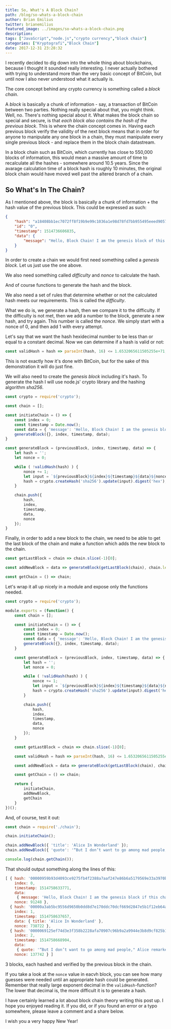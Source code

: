 ```yaml
---
title: So, What's A Block Chain?
path: /blog/so-whats-a-block-chain
author: Brian Emilius
twitter: brianemilius
featured_image: ../images/so-whats-a-block-chain.png
description:
tags: ["JavaScript","node.js","crypto currency","block chain"]
categories: ["Kryptografi","Block Chain"]
date: 2017-12-31 23:28:32
---
```


I recently decided to dig down into the whole thing about blockchains, because I thought it sounded really interesting. I never actually bothered with trying to understand more than the very basic concept of BitCoin, but until now I also never understood what it actually is.

The core concept behind any crypto currency is something called a *block chain*.

<!-- more -->

A *block* is basically a chunk of information - say, a transaction of BitCoin between two parties. Nothing really special about that, you might think. Well, no. There's nothing special about it. What makes the block chain so special and secure, is that *each block also contains the hash of the previous block*. This is where the chain concept comes in. Having each previous block verify the validity of the next block means that in order for anyone to manipulate any one block in a chain, they must manipulate every single previous block - and replace them in the block chain datastream.

In a block chain such as BitCoin, which currently has close to 550,000 blocks of information, this would mean a massive amount of time to recalculate all the hashes - somewhere around 10.5 years. Since the avarage calculation time of a block hash is roughly 10 minutes, the original block chain would have moved well past the altered branch of a chain.

## So What's In The Chain?
As I mentioned above, the block is basically a chunk of information + the hash value of the previous block. This could be expressed as such:

```json
{
    "hash": "a18408bb1ec7072ff8f19b9e99c1036a1e98d78fd7bb955495eeed90574dae3c",
    "id": "0",
    "timestamp": 1514736606835,
    "data": {
        "message": "Hello, Block Chain! I am the genesis block of this chain."
    }
}
```

In order to create a chain we would first need something called a *genesis block*. Let us just use the one above.

We also need something called *difficulty* and *nonce* to calculate the hash.

And of course functions to generate the hash and the block.

We also need a set of rules that determine whether or not the calculated hash meets our requirements. This is called the *difficulty*.

What we do is, we generate a hash, then we compare it to the difficulty. If the difficulty is not met, then we add a number to the block, generate a new hash, and try again. This number is called the *nonce*. We simply start with a nonce of 0, and then add 1 with every attempt.

Let's say that we want the hash hexidecimal number to be less than or equal to a constant decimal. Now we can determine if a hash is valid or not:

```javascript
const validHash = hash => parseInt(hash, 16) <= 1.6532065611505255e+71;
```

This is not exactly how it's done with BitCoin, but for the sake of this demonstration it will do just fine.

We will also need to create the *genesis block* including it's hash. To generate the hash I will use node.js' crypto library and the hashing algorithm *sha256*.

```javascript
const crypto = require('crypto');

const chain = [];

const initiateChain = () => {
    const index = 0;
    const timestamp = Date.now();
    const data = { 'message': 'Hello, Block Chain! I am the genesis block if this chain.' };
    generateBlock({}, index, timestamp, data);
}

const generateBlock = (previousBlock, index, timestamp, data) => {
    let hash = '';
    let nonce = 0;

    while ( !validHash(hash) ) {
        nonce += 1;
        let input = `${previousBlock}${index}${timestamp}${data}${nonce}`;
        hash = crypto.createHash('sha256').update(input).digest('hex');
    }

    chain.push({
        hash,
        index,
        timestamp,
        data,
        nonce
    });
}
```

Finally, in order to add a new block to the chain, we need to be able to get the last block of the chain and make a function which adds the new block to the chain.

```javascript
const getLastBlock = chain => chain.slice(-1)[0];

const addNewBlock = data => generateBlock(getLastBlock(chain), chain.length, Date.now(), data);

const getChain = () => chain;
```

Let's wrap it all up nicely in a module and expose only the functions needed.

```javascript
const crypto = require('crypto');

module.exports = (function() {
    const chain = [];

    const initiateChain = () => {
        const index = 0;
        const timestamp = Date.now();
        const data = { 'message': 'Hello, Block Chain! I am the genesis block if this chain.' };
        generateBlock({}, index, timestamp, data);
    }

    const generateBlock = (previousBlock, index, timestamp, data) => {
        let hash = '';
        let nonce = 0;

        while ( !validHash(hash) ) {
            nonce += 1;
            let input = `${previousBlock}${index}${timestamp}${data}${nonce}`;
            hash = crypto.createHash('sha256').update(input).digest('hex');
        }

        chain.push({
            hash,
            index,
            timestamp,
            data,
            nonce
        });
    }

    const getLastBlock = chain => chain.slice(-1)[0];

    const validHash = hash => parseInt(hash, 16) <= 1.6532065611505255e+71;

    const addNewBlock = data => generateBlock(getLastBlock(chain), chain.length, Date.now(), data);

    const getChain = () => chain;

    return {
        initiateChain,
        addNewBlock,
        getChain
    }
})();
```

And, of course, test it out:

```javascript
const chain = require('./chain');

chain.initiateChain();

chain.addNewBlock({ 'title': 'Alice In Wonderland' });
chain.addNewBlock({ 'quote': '“But I don’t want to go among mad people," Alice remarked.\n"Oh, you can’t help that," said the Cat: "we’re all mad here. I’m mad. You’re mad."\n"How do you know I’m mad?" said Alice.\n"You must be," said the Cat, "or you wouldn’t have come here.”' });

console.log(chain.getChain());
```

That should output something along the lines of this:

```javascript
[ { hash: '00000959b93d4093ce9275fb4f2388a7aaf247e86b6a5179569e33a3970b4254',
    index: 0,
    timestamp: 1514758633771,
    data:
     { message: 'Hello, Block Chain! I am the genesis block if this chain.' },
    nonce: 91248 },
  { hash: '00000a3ab5bc9556d9650b0dd8d7e170ddc70dcf669d2847e5b1f12eb64abc71',
    index: 1,
    timestamp: 1514758637657,
    data: { title: 'Alice In Wonderland' },
    nonce: 738722 },
  { hash: '0000069125ef74d3e3f358b2228afa70907c96b9a2a9944e3b8d9cf825b1054c',
    index: 2,
    timestamp: 1514758668904,
    data:
     { quote: '“But I don’t want to go among mad people," Alice remarked.\n"Oh, you can’t help that," said the Cat: "we’re all mad here. I’m mad. You’re mad."\n"How do you know I’m mad?" said Alice.\n"You must be," said the Cat, "or you wouldn’t have come here.”' },
    nonce: 137742 } ]
```

3 blocks, each hashed and verified by the previous block in the chain.

If you take a look at the `nonce` value in eacvh block, you can see how many guesses were needed until an appropriate hash could be generated. Remember that really large exponent decimal in the `validHash`-function? The lower that decimal is, the more difficult it is to generate a hash.

I have certainly learned a lot about block chain theory writing this post up. I hope you enjoyed reading it. If you did, or if you found an error or a typo somewhere, please leave a comment and a share below.

I wish you a very happy New Year!

